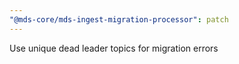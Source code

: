 ```yaml
---
"@mds-core/mds-ingest-migration-processor": patch
---
```


Use unique dead leader topics for migration errors
